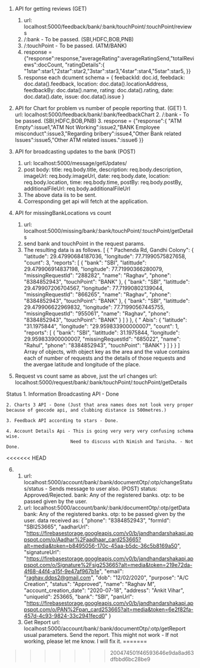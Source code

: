 1. API for getting reviews (GET)
    1. url: localhost:5000/feedback/bank/:bank/touchPoint/:touchPoint/reviews
    2. /:bank - To be passed. (SBI,HDFC,BOB,PNB)
    3. /:touchPoint - To be passed. (ATM/BANK)
    4. response = {"response":response,"averageRating":averageRatingSend,"totalReviews":docCount, "ratingDetails":{
            "1star":star1,"2star":star2,"3star":star3,"4star":star4,"5star":star5,
        }}
    5. response each dcument schema = {
                            feebackId: doc.id,
                            feebdack: doc.data().feedback,
                            location: doc.data().locationAddress,
                            feedbackBy: doc.data().name,
                            rating: doc.data().rating,
                            date: doc.data().date,
                            issue: doc.data().issue
                        }

2. API for Chart for problem vs number of people reporting that. (GET)
        1. url: localhost:5000/feedback/bank/:bank/feedbackChart
    2. /:bank - To be passed. (SBI,HDFC,BOB,PNB)
    3. response = {"response":{
        "ATM Empty":issue1,"ATM Not Working":issue2,"BANK Employee misconduct":issue3,"Regarding bribery":issue4,"Other Bank related Issues":issue5,"Other ATM related issues.":issue6
    }}

3. API for broadcasting updates to the bank (POST)
    1. url: localhost:5000/message/getUpdates/
    2. post body: title: req.body.title,
            description: req.body.description,
            imageUrl: req.body.imageUrl,
            date: req.body.date,
            location: req.body.location,
            time: req.body.time,
            postBy: req.body.postBy,
            additionalFileUrl: req.body.additionalFileUrl
    3. The above data iis to be sent.
    4. Corresponding get api will fetch at the application.

4. API for missingBankLocations vs count
    1. url: localhost:5000/missing/bank/:bank/touchPoint/:touchPoint/getDetails
    2. send bank and touchPoint in the request params.
    3. The resulting data is as follows.
                [
            {
                " Pachenda Rd, Gandhi Colony": {
                    "latitude": 29.47990684187036,
                    "longitude": 77.71990575827658,
                    "count": 3,
                    "reports": [
                        {
                            "bank": "SBI",
                            "latittude": 29.479906914837198,
                            "longitude": 77.71990366280079,
                            "missingRequestId": "288282",
                            "name": "Raghav",
                            "phone": "8384852943",
                            "touchPoint": "BANK"
                        },
                        {
                            "bank": "SBI",
                            "latittude": 29.479907206704567,
                            "longitude": 77.71990802139044,
                            "missingRequestId": "866265",
                            "name": "Raghav",
                            "phone": "8384852943",
                            "touchPoint": "BANK"
                        },
                        {
                            "bank": "SBI",
                            "latittude": 29.479906622969832,
                            "longitude": 77.71990567445755,
                            "missingRequestId": "955061",
                            "name": "Raghav",
                            "phone": "8384852943",
                            "touchPoint": "BANK"
                        }
                    ]
                }
            },
            {
                " Abis": {
                    "latitude": "31.1975844",
                    "longitude": "29.959833900000007",
                    "count": 1,
                    "reports": [
                        {
                            "bank": "SBI",
                            "latittude": 31.1975844,
                            "longitude": 29.959833900000007,
                            "missingRequestId": "685022",
                            "name": "Rahul",
                            "phone": "8384852943",
                            "touchPoint": "BANK"
                        }
                    ]
                }
            }
        ]
    Array of objects, with object key as the area and the value contains each of number of requests and the details of those requests and the avergae latitude and longitude of the place.
    
5. Request vs count same as above, just the url changes
    url: localhost:5000/request/bank/:bank/touchPoint/:touchPoint/getDetails

Status
    1. Information Broadcasting API - Done
    
    2. Charts 3 API - Done (Just that area names does not look very proper because of geocode api, and clubbing distance is 500metres.)
    
    3. Feedback API according to stars - Done.
    
    4. Account Details Api - This is going very very very confusing schema wise. 
                            Need to discuss with Nimish and Tanisha. - Not Done.
<<<<<<< HEAD

6. 
    1. url: localhost:5000/account/bank/:bank/documentOtp/:otp/changeStatus/status - Sends message to user also. (POST)
            status: Approved/Rejected.
            bank: Any of the registered banks.
            otp: to be passed given by the user.
    2. url: localhost:5000/account/bank/:bank/documentOtp/:otp/getData
            bank: Any of the registered banks.
            otp: to be passed given by the user.
            data received as: 
            {
    "phone": "8384852943",
    "formId": "SBI253665",
    "aadharUrl": "https://firebasestorage.googleapis.com/v0/b/jandhandarshakapi.appspot.com/o/Aadhar%2Faadhaar_card253665?alt=media&token=b8495056-170c-45aa-b5dc-36c5b8169a50",
    "signatureUrl": "https://firebasestorage.googleapis.com/v0/b/jandhandarshakapi.appspot.com/o/Signature%2Fsig253665?alt=media&token=219e72da-4f68-44f4-a15f-9e47af967b1e",
    "email": "raghav.ddps2@gmail.com",
    "dob": "12/02/2020",
    "purpose": "A/C Creation",
    "status": "Approved",
    "name": "Raghav M",
    "account_creation_date": "2020-07-18",
    "address": "Ankit Vihar",
    "uniqueId": 253665,
    "bank": "SBI",
    "panUrl": "https://firebasestorage.googleapis.com/v0/b/jandhandarshakapi.appspot.com/o/PAN%2Fpan_card253665?alt=media&token=6e2f82fa-457d-4c93-9824-33c2941fecd0"
}
    3. Get Report
        url: localhost:5000/account/bank/:bank/documentOtp/:otp/getReport
        usual parameters. Send the report.
        This might not work - If not working, please let me know. I will fix it.
=======
>>>>>>> 200474501f46593646e9da8ad63dfbbd6bc28be9
